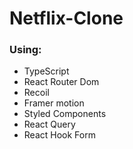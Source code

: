 # Netflix-Clone

### Using:

-   TypeScript
-   React Router Dom
-   Recoil
-   Framer motion
-   Styled Components
-   React Query
-   React Hook Form
